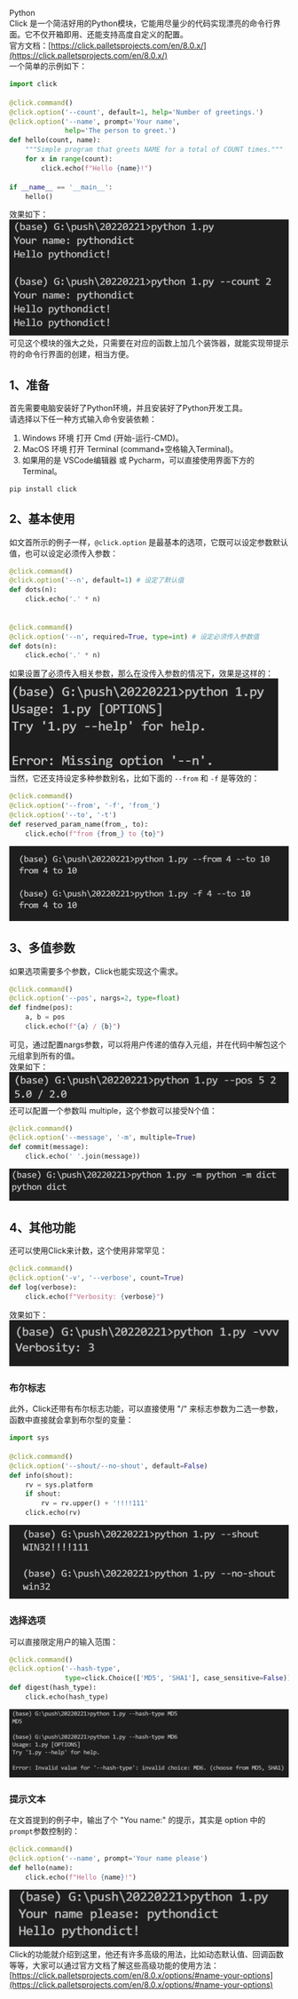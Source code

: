 Python<br />Click 是一个简洁好用的Python模块，它能用尽量少的代码实现漂亮的命令行界面。它不仅开箱即用、还能支持高度自定义的配置。<br />官方文档：[https://click.palletsprojects.com/en/8.0.x/](https://click.palletsprojects.com/en/8.0.x/)<br />一个简单的示例如下：
```python
import click

@click.command()
@click.option('--count', default=1, help='Number of greetings.')
@click.option('--name', prompt='Your name',
              help='The person to greet.')
def hello(count, name):
    """Simple program that greets NAME for a total of COUNT times."""
    for x in range(count):
        click.echo(f"Hello {name}!")

if __name__ == '__main__':
    hello()
```
效果如下：<br />![](./img/1646029859453-0154b8ad-7f6e-422c-804f-dd9b74091696.png)<br />可见这个模块的强大之处，只需要在对应的函数上加几个装饰器，就能实现带提示符的命令行界面的创建，相当方便。
<a name="d8Q2z"></a>
## 1、准备
首先需要电脑安装好了Python环境，并且安装好了Python开发工具。<br />请选择以下任一种方式输入命令安装依赖：

1. Windows 环境 打开 Cmd (开始-运行-CMD)。
2. MacOS 环境 打开 Terminal (command+空格输入Terminal)。
3. 如果用的是 VSCode编辑器 或 Pycharm，可以直接使用界面下方的Terminal。
```bash
pip install click
```
<a name="aRs0n"></a>
## 2、基本使用
如文首所示的例子一样，`@click.option` 是最基本的选项，它既可以设定参数默认值，也可以设定必须传入参数：
```python
@click.command()
@click.option('--n', default=1) # 设定了默认值
def dots(n):
    click.echo('.' * n)
    

@click.command()
@click.option('--n', required=True, type=int) # 设定必须传入参数值
def dots(n):
    click.echo('.' * n)
```
如果设置了必须传入相关参数，那么在没传入参数的情况下，效果是这样的：<br />![](./img/1646029859401-43082e36-b63e-42be-adf0-7ce26eb333ad.png)<br />当然，它还支持设定多种参数别名，比如下面的 `--from` 和 `-f` 是等效的：
```python
@click.command()
@click.option('--from', '-f', 'from_')
@click.option('--to', '-t')
def reserved_param_name(from_, to):
    click.echo(f"from {from_} to {to}")
```
![](./img/1646029859441-e93d2948-82be-48e1-a80e-331f31680b51.png)
<a name="ZAtqN"></a>
## 3、多值参数
如果选项需要多个参数，Click也能实现这个需求。
```python
@click.command()
@click.option('--pos', nargs=2, type=float)
def findme(pos):
    a, b = pos
    click.echo(f"{a} / {b}")
```
可见，通过配置nargs参数，可以将用户传递的值存入元组，并在代码中解包这个元组拿到所有的值。<br />效果如下：<br />![](./img/1646029859432-ba02ad36-af97-4649-8ce9-8a04c28bfae4.png)<br />还可以配置一个参数叫 multiple，这个参数可以接受N个值：
```python
@click.command()
@click.option('--message', '-m', multiple=True)
def commit(message):
    click.echo(' '.join(message))
```
![](./img/1646029859523-9f5680e7-6874-4409-be9f-9ff359bb3538.png)
<a name="kIrkg"></a>
## 4、其他功能
还可以使用Click来计数，这个使用非常罕见：
```python
@click.command()
@click.option('-v', '--verbose', count=True)
def log(verbose):
    click.echo(f"Verbosity: {verbose}")
```
效果如下：<br />![](./img/1646029859874-9c5eed84-1ab3-4f1f-8d6a-b05e6fba6c13.png)
<a name="I6Rqb"></a>
### 布尔标志
此外，Click还带有布尔标志功能，可以直接使用 "/" 来标志参数为二选一参数，函数中直接就会拿到布尔型的变量：
```python
import sys

@click.command()
@click.option('--shout/--no-shout', default=False)
def info(shout):
    rv = sys.platform
    if shout:
        rv = rv.upper() + '!!!!111'
    click.echo(rv)
```
![](./img/1646029859927-056b2ab6-12f0-4ab7-9f64-60d17e9a4a8a.png)
<a name="MdQGe"></a>
### 选择选项
可以直接限定用户的输入范围：
```python
@click.command()
@click.option('--hash-type',
              type=click.Choice(['MD5', 'SHA1'], case_sensitive=False))
def digest(hash_type):
    click.echo(hash_type)
```
![](./img/1646029859896-fa932c66-551a-45ce-9841-ab672e64215d.png)
<a name="xhGRc"></a>
### 提示文本
在文首提到的例子中，输出了个 "You name:" 的提示，其实是 option 中的`prompt`参数控制的：
```python
@click.command()
@click.option('--name', prompt='Your name please')
def hello(name):
    click.echo(f"Hello {name}!")
```
![](./img/1646029859927-a40fe933-f6e6-493c-be24-249575230fe1.png)<br />Click的功能就介绍到这里，他还有许多高级的用法，比如动态默认值、回调函数等等，大家可以通过官方文档了解这些高级功能的使用方法：[https://click.palletsprojects.com/en/8.0.x/options/#name-your-options](https://click.palletsprojects.com/en/8.0.x/options/#name-your-options)
